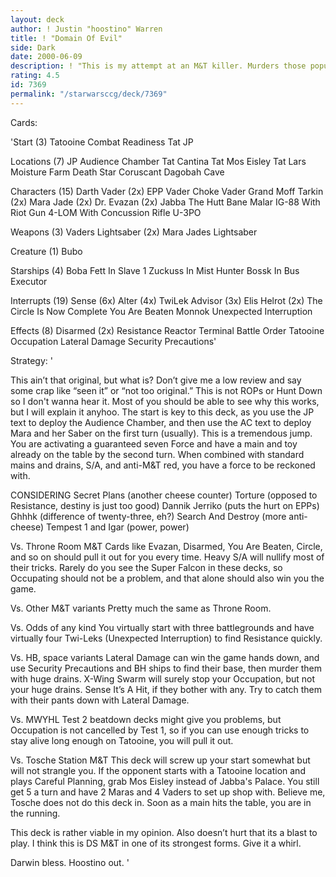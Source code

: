 ```yaml
---
layout: deck
author: ! Justin "hoostino" Warren
title: ! "Domain Of Evil"
side: Dark
date: 2000-06-09
description: ! "This is my attempt at an M&T killer. Murders those popular Profit decks, as you all know. Beats most mains decks handily. Can hang with pretty much anything."
rating: 4.5
id: 7369
permalink: "/starwarsccg/deck/7369"
---
```

Cards: 

'Start (3)
Tatooine
Combat Readiness
Tat JP

Locations (7)
JP Audience Chamber
Tat Cantina
Tat Mos Eisley
Tat Lars Moisture Farm
Death Star
Coruscant
Dagobah Cave

Characters (15)
Darth Vader (2x)
EPP Vader
Choke Vader
Grand Moff Tarkin (2x)
Mara Jade (2x)
Dr. Evazan (2x)
Jabba The Hutt
Bane Malar
IG-88 With Riot Gun
4-LOM With Concussion Rifle
U-3PO

Weapons (3)
Vaders Lightsaber (2x)
Mara Jades Lightsaber

Creature (1)
Bubo

Starships (4)
Boba Fett In Slave 1
Zuckuss In Mist Hunter
Bossk In Bus
Executor

Interrupts (19)
Sense (6x)
Alter (4x)
TwiLek Advisor (3x)
Elis Helrot (2x)
The Circle Is Now Complete
You Are Beaten
Monnok
Unexpected Interruption

Effects (8)
Disarmed (2x)
Resistance
Reactor Terminal
Battle Order
Tatooine Occupation
Lateral Damage
Security Precautions'

Strategy: '

This ain’t that original, but what is? Don’t give me a low review and say some crap like “seen it” or “not too original.” This is not ROPs or Hunt Down so I don't wanna hear it. Most of you should be able to see why this works, but I will explain it anyhoo.
The start is key to this deck, as you use the JP text to deploy the Audience Chamber, and then use the AC text to deploy Mara and her Saber on the first turn (usually). This is a tremendous jump. You are activating a guaranteed seven Force and have a main and toy already on the table by the second turn. When combined with standard mains and drains, S/A, and anti-M&T red, you have a force to be reckoned with.

CONSIDERING
Secret Plans (another cheese counter)
Torture (opposed to Resistance, destiny is just too good)
Dannik Jerriko (puts the hurt on EPPs)
Ghhhk (difference of twenty-three, eh?)
Search And Destroy (more anti-cheese)
Tempest 1 and Igar (power, power)

Vs. Throne Room M&T
Cards like Evazan, Disarmed, You Are Beaten, Circle, and so on should pull it out for you every time. Heavy S/A will nullify most of their tricks. Rarely do you see the Super Falcon in these decks, so Occupating should not be a problem, and that alone should also win you the game.

Vs. Other M&T variants
Pretty much the same as Throne Room.

Vs. Odds of any kind
You virtually start with three battlegrounds and have virtually four Twi-Leks (Unexpected Interruption) to find Resistance quickly.

Vs. HB, space variants
Lateral Damage can win the game hands down, and use Security Precautions and BH ships to find their base, then murder them with huge drains. X-Wing Swarm will surely stop your Occupation, but not your huge drains. Sense It’s A Hit, if they bother with any. Try to catch them with their pants down with Lateral Damage.

Vs. MWYHL
Test 2 beatdown decks might give you problems, but Occupation is not cancelled by Test 1, so if you can use enough tricks to stay alive long enough on Tatooine, you will pull it out.

Vs. Tosche Station M&T
This deck will screw up your start somewhat but will not strangle you. If the opponent starts with a Tatooine location and plays Careful Planning, grab Mos Eisley instead of Jabba's Palace. You still get 5 a turn and have 2 Maras and 4 Vaders to set up shop with. Believe me, Tosche does not do this deck in. Soon as a main hits the table, you are in the running.

This deck is rather viable in my opinion. Also doesn’t hurt that its a blast to play. I think this is DS M&T in one of its strongest forms. Give it a whirl.

Darwin bless. Hoostino out.
'
